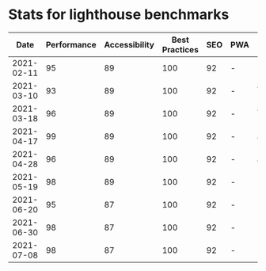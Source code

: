 # Stats for lighthouse benchmarks

| Date       | Performance | Accessibility | Best Practices | SEO | PWA | Note      |
| ---------- | ----------- | ------------- | -------------- | --- | --- | --------- |
| 2021-02-11 | 95          | 89            | 100            | 92  | -   |           |
| 2021-03-10 | 93          | 89            | 100            | 92  | -   | alpha .71 |
| 2021-03-18 | 96          | 89            | 100            | 92  | -   | alpha .72 |
| 2021-04-17 | 99          | 89            | 100            | 92  | -   | alpha.73  |
| 2021-04-28 | 96          | 89            | 100            | 92  | -   | alpha.74  |
| 2021-05-19 | 98          | 89            | 100            | 92  | -   | beta.0    |
| 2021-06-20 | 95          | 87            | 100            | 92  | -   | beta.1    |
| 2021-06-30 | 98          | 87            | 100            | 92  | -   | beta.2    |
| 2021-07-08 | 98          | 87            | 100            | 92  | -   | beta.4    |
